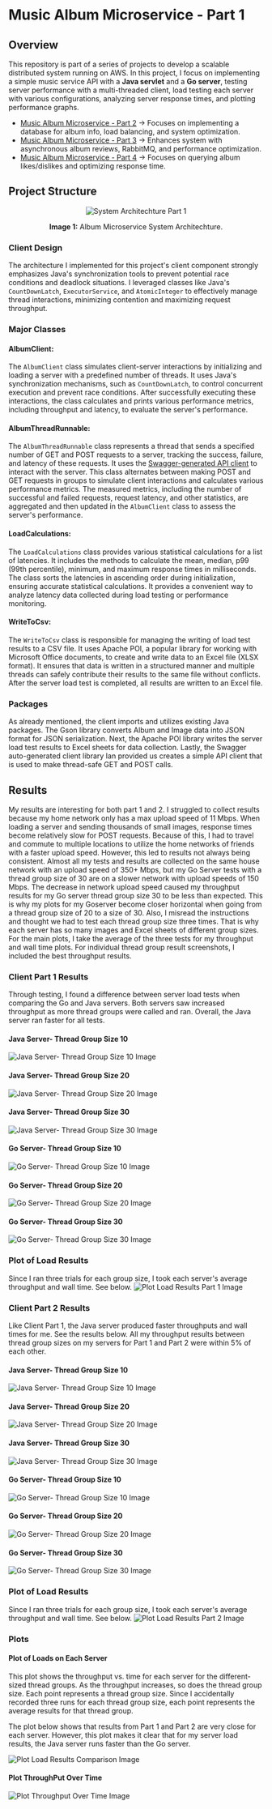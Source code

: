 # Music Album Microservice - Part 1

## Overview
This repository is part of a series of projects to develop a scalable distributed system running on AWS. In this project, I focus on implementing a simple music service API with a **Java servlet** and a **Go server**, testing server performance with a multi-threaded client, load testing each server with various configurations, analyzing server response times, and plotting performance graphs.

- [Music Album Microservice - Part 2](https://github.com/tsanevp/Music-Album-Microservice-Part2) -> Focuses on implementing a database for album info, load balancing, and system optimization.
- [Music Album Microservice - Part 3](https://github.com/tsanevp/Music-Album-Microservice-Part3) -> Enhances system with asynchronous album reviews, RabbitMQ, and performance optimization.
- [Music Album Microservice - Part 4](https://github.com/tsanevp/Music-Album-Microservice-Part4) -> Focuses on querying album likes/dislikes and optimizing response time.

## Project Structure

<p align="center">
  <img src="https://github.com/tsanevp/Music-Album-Microservice-Part1/blob/main/Client/src/main/java/AlbumMicroservice_SystemArchitechture_Part1.png" alt="System Architechture Part 1">
</p>
<p align="center">
  <b>Image 1:</b> Album Microservice System Architechture.
</p>

### Client Design

The architecture I implemented for this project's client component strongly emphasizes Java's synchronization tools to prevent potential race conditions and deadlock situations. I leveraged classes like Java's `CountDownLatch`, `ExecutorService`, and `AtomicInteger` to effectively manage thread interactions, minimizing contention and maximizing request throughput.

### Major Classes

#### AlbumClient:
The `AlbumClient` class simulates client-server interactions by initializing and loading a server with a predefined number of threads. It uses Java's synchronization mechanisms, such as `CountDownLatch`, to control concurrent execution and prevent race conditions. After successfully executing these interactions, the class calculates and prints various performance metrics, including throughput and latency, to evaluate the server's performance.

#### AlbumThreadRunnable:
The `AlbumThreadRunnable` class represents a thread that sends a specified number of GET and POST requests to a server, tracking the success, failure, and latency of these requests. It uses the [Swagger-generated API client](https://app.swaggerhub.com/apis/IGORTON/AlbumStore/1.0.0) to interact with the server. This class alternates between making POST and GET requests in groups to simulate client interactions and calculates various performance metrics. The measured metrics, including the number of successful and failed requests, request latency, and other statistics, are aggregated and then updated in the `AlbumClient` class to assess the server's performance.

#### LoadCalculations:
The `LoadCalculations` class provides various statistical calculations for a list of latencies. It includes the methods to calculate the mean, median, p99 (99th percentile), minimum, and maximum response times in milliseconds. The class sorts the latencies in ascending order during initialization, ensuring accurate statistical calculations. It provides a convenient way to analyze latency data collected during load testing or performance monitoring.

#### WriteToCsv:
The `WriteToCsv` class is responsible for managing the writing of load test results to a CSV file. It uses Apache POI, a popular library for working with Microsoft Office documents, to create and write data to an Excel file (XLSX format). It ensures that data is written in a structured manner and multiple threads can safely contribute their results to the same file without conflicts. After the server load test is completed, all results are written to an Excel file.

### Packages

As already mentioned, the client imports and utilizes existing Java packages. The Gson library converts Album and Image data into JSON format for JSON serialization. Next, the Apache POI library writes the server load test results to Excel sheets for data collection. Lastly, the Swagger auto-generated client library Ian provided us creates a simple API client that is used to make thread-safe GET and POST calls.

## Results

My results are interesting for both part 1 and 2. I struggled to collect results because my home network only has a max upload speed of 11 Mbps. When loading a server and sending thousands of small images, response times become relatively slow for POST requests. Because of this, I had to travel and commute to multiple locations to utilize the home networks of friends with a faster upload speed. However, this led to results not always being consistent. Almost all my tests and results are collected on the same house network with an upload speed of 350+ Mbps, but my Go Server tests with a thread group size of 30 are on a slower network with upload speeds of 150 Mbps. The decrease in network upload speed caused my throughput results for my Go server thread group size 30 to be less than expected. This is why my plots for my Goserver become closer horizontal when going from a thread group size of 20 to a size of 30.
Also, I misread the instructions and thought we had to test each thread group size three times. That is why each server has so many images and Excel sheets of different group sizes. For the main plots, I take the average of the three tests for my throughput and wall time plots. For individual thread group result screenshots, I included the best throughput results.

### Client Part 1 Results

Through testing, I found a difference between server load tests when comparing the Go and Java servers. Both servers saw increased throughput as more thread groups were called and ran. Overall, the Java server ran faster for all tests.

#### Java Server- Thread Group Size 10
![Java Server- Thread Group Size 10 Image](https://github.com/tsanevp/Music-Album-Microservice-Part1/blob/main/Client/src/main/java/Part1/ImageResults/JavaServer/Java_Server_10Threads_T3.png)

#### Java Server- Thread Group Size 20
![Java Server- Thread Group Size 20 Image](https://github.com/tsanevp/Music-Album-Microservice-Part1/blob/main/Client/src/main/java/Part1/ImageResults/JavaServer/Java_Server_20Threads_T2.png)

#### Java Server- Thread Group Size 30
![Java Server- Thread Group Size 30 Image](https://github.com/tsanevp/Music-Album-Microservice-Part1/blob/main/Client/src/main/java/Part1/ImageResults/JavaServer/Java_Server_30Threads_T2.png)

#### Go Server- Thread Group Size 10
![Go Server- Thread Group Size 10 Image](https://github.com/tsanevp/Music-Album-Microservice-Part1/blob/main/Client/src/main/java/Part1/ImageResults/GoServer/Go_Server_10Threads_T2.png)

#### Go Server- Thread Group Size 20
![Go Server- Thread Group Size 20 Image](https://github.com/tsanevp/Music-Album-Microservice-Part1/blob/main/Client/src/main/java/Part1/ImageResults/GoServer/Go_Server_20Threads_T1.png)

#### Go Server- Thread Group Size 30
![Go Server- Thread Group Size 30 Image](https://github.com/tsanevp/Music-Album-Microservice-Part1/blob/main/Client/src/main/java/Part1/ImageResults/GoServer/Go_Server_30Threads_T2.png)

### Plot of Load Results

Since I ran three trials for each group size, I took each server's average throughput and wall time. See below.
![Plot Load Results Part 1 Image](https://github.com/tsanevp/Music-Album-Microservice-Part1/blob/main/Client/src/main/java/Part1/ImageResults/Plot_Load_Results_Part1.png)

### Client Part 2 Results

Like Client Part 1, the Java server produced faster throughputs and wall times for me. See the results below. All my throughput results between thread group sizes on my servers for Part 1 and Part 2 were within 5% of each other.

#### Java Server- Thread Group Size 10
![Java Server- Thread Group Size 10 Image](https://github.com/tsanevp/Music-Album-Microservice-Part1/blob/main/Client/src/main/java/Part2/ImageResults/JavaServer/Java_Server_10Threads_T3.png)

#### Java Server- Thread Group Size 20
![Java Server- Thread Group Size 20 Image](https://github.com/tsanevp/Music-Album-Microservice-Part1/blob/main/Client/src/main/java/Part2/ImageResults/JavaServer/Java_Server_20Threads_T2.png)

#### Java Server- Thread Group Size 30
![Java Server- Thread Group Size 30 Image](https://github.com/tsanevp/Music-Album-Microservice-Part1/blob/main/Client/src/main/java/Part2/ImageResults/JavaServer/Java_Server_30Threads_T2.png)

#### Go Server- Thread Group Size 10
![Go Server- Thread Group Size 10 Image](https://github.com/tsanevp/Music-Album-Microservice-Part1/blob/main/Client/src/main/java/Part2/ImageResults/GoServer/Go_Server_10Threads_T3.png)

#### Go Server- Thread Group Size 20
![Go Server- Thread Group Size 20 Image](https://github.com/tsanevp/Music-Album-Microservice-Part1/blob/main/Client/src/main/java/Part2/ImageResults/GoServer/Go_Server_20Threads_T1.png)

#### Go Server- Thread Group Size 30
![Go Server- Thread Group Size 30 Image](https://github.com/tsanevp/Music-Album-Microservice-Part1/blob/main/Client/src/main/java/Part2/ImageResults/GoServer/Go_Server_30Threads_T1.png)

### Plot of Load Results

Since I ran three trials for each group size, I took each server's average throughput and wall time. See below.
![Plot Load Results Part 2 Image](https://github.com/tsanevp/Music-Album-Microservice-Part1/blob/main/Client/src/main/java/Part2/ImageResults/Plot_Load_Results_Part2.png)

### Plots

#### Plot of Loads on Each Server

This plot shows the throughput vs. time for each server for the different-sized thread groups. As the throughput increases, so does the thread group size. Each point represents a thread group size. Since I accidentally recorded three runs for each thread group size, each point represents the average results for that thread group.

The plot below shows that results from Part 1 and Part 2 are very close for each server. However, this plot makes it clear that for my server load results, the Java server runs faster than the Go server.

![Plot Load Results Comparison Image](https://github.com/tsanevp/Music-Album-Microservice-Part1/blob/main/Client/src/main/java/Part2/ImageResults/Plot_Load_Results_Comparison.png)

#### Plot ThroughPut Over Time
![Plot Throughput Over Time Image](https://github.com/tsanevp/Music-Album-Microservice-Part1/blob/main/Client/src/main/java/Part2/ImageResults/Plot_Throughput_Over_Time.png)
